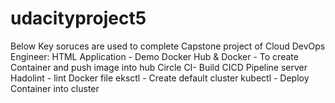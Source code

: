 # udacityproject5
Below Key soruces are used to complete Capstone project of Cloud DevOps Engineer:
HTML Application - Demo
Docker Hub & Docker - To create Container and push image into hub
Circle CI- Build CICD Pipeline server
Hadolint - lint Docker file
eksctl - Create default cluster
kubectl - Deploy Container into cluster

